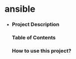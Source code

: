 # ansible
   - ### Project Description
     ### Table of Contents
     ### How to use this project?








